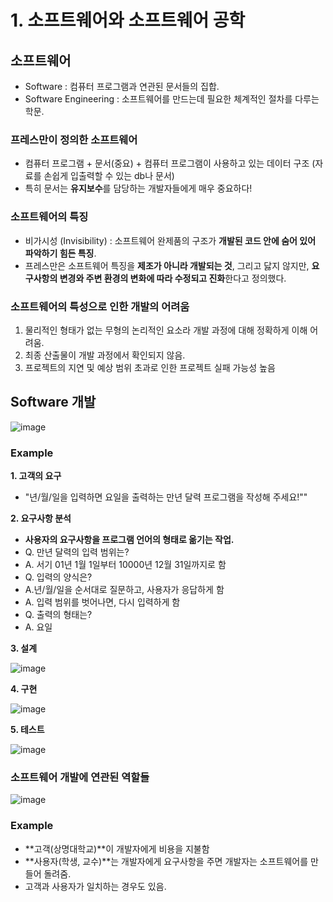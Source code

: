 # 1. 소프트웨어와 소프트웨어 공학 

## 소프트웨어  
- Software : 컴퓨터 프로그램과 연관된 문서들의 집합.  
- Software Engineering : 소프트웨어를 만드는데 필요한 체계적인 절차를 다루는 학문.  

### 프레스만이 정의한 소프트웨어  
- 컴퓨터 프로그램 + 문서(중요) + 컴퓨터 프로그램이 사용하고 있는 데이터 구조 (자료를 손쉽게 입출력할 수 있는 db나 문서)  
- 특히 문서는 **유지보수**를 담당하는 개발자들에게 매우 중요하다!  

### 소프트웨어의 특징  
- 비가시성 (Invisibility) : 소프트웨어 완제품의 구조가 **개발된 코드 안에 숨어 있어 파악하기 힘든 특징**.  
- 프레스만은 소프트웨어 특징을 **제조가 아니라 개발되는 것**, 그리고 닳지 않지만, **요구사항의 변경와 주변 환경의 변화에 따라 수정되고 진화**한다고 정의했다.  

### 소프트웨어의 특성으로 인한 개발의 어려움  
1. 물리적인 형태가 없는 무형의 논리적인 요소라 개발 과정에 대해 정확하게 이해 어려움.  
2. 최종 산출물이 개발 과정에서 확인되지 않음.  
3. 프로젝트의 지연 및 예상 범위 초과로 인한 프로젝트 실패 가능성 높음  

## Software 개발  

![image](https://user-images.githubusercontent.com/32921115/104083245-6ba1f600-5280-11eb-93f5-52cf834f5765.png)

### Example  
**1. 고객의 요구**  
- "년/월/일을 입력하면 요일을 출력하는 만년 달력 프로그램을 작성해 주세요!""  

**2. 요구사항 분석**  
- **사용자의 요구사항을 프로그램 언어의 형태로 옮기는 작업.**  
- Q. 만년 달력의 입력 범위는?  
- A. 서기 01년 1월 1일부터 10000년 12월 31일까지로 함  
- Q. 입력의 양식은?  
- A.년/월/일을 순서대로 질문하고, 사용자가 응답하게 함  
- A. 입력 범위를 벗어나면, 다시 입력하게 함  
- Q. 출력의 형태는?  
- A. 요일  

**3. 설계**  

![image](https://user-images.githubusercontent.com/32921115/104083299-d7845e80-5280-11eb-9283-91e2fd90c165.png)

**4. 구현**  

![image](https://user-images.githubusercontent.com/32921115/104083309-e79c3e00-5280-11eb-9c0c-5f7c45901089.png)

**5. 테스트**  

![image](https://user-images.githubusercontent.com/32921115/104083321-f682f080-5280-11eb-80e0-d62bf2ee4d9c.png)

### 소프트웨어 개발에 연관된 역할들  

![image](https://user-images.githubusercontent.com/32921115/104083328-0ac6ed80-5281-11eb-8b52-7f3fc2325f95.png)

### Example  
- **고객(상명대학교)**이 개발자에게 비용을 지불함  
- **사용자(학생, 교수)**는 개발자에게 요구사항을 주면 개발자는 소프트웨어를 만들어 돌려줌.  
- 고객과 사용자가 일치하는 경우도 있음.
